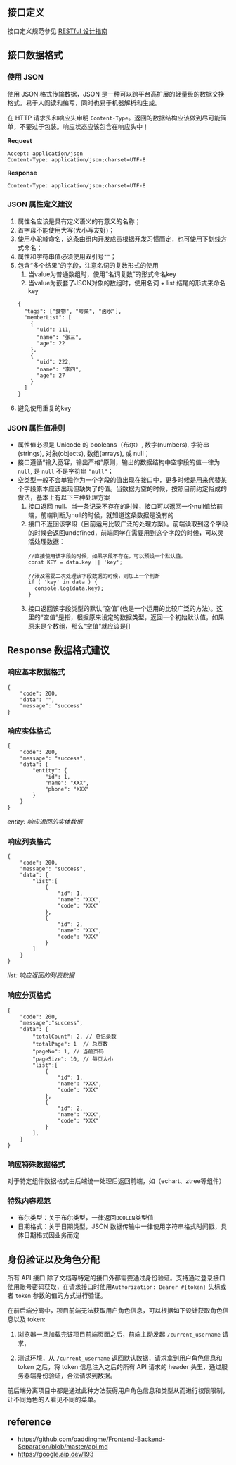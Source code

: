 ## 接口定义

接口定义规范参见 [RESTful 设计指南](/frontend_backend_separation/RESTful%20设计指南.md)


## 接口数据格式

### 使用 JSON

使用 JSON 格式传输数据，JSON 是一种可以跨平台高扩展的轻量级的数据交换格式。易于人阅读和编写，同时也易于机器解析和生成。

在 HTTP 请求头和响应头申明 `Content-Type`。返回的数据结构应该做到尽可能简单，不要过于包装。响应状态应该包含在响应头中！

**Request**

```
Accept: application/json
Content-Type: application/json;charset=UTF-8
```

**Response**

```
Content-Type: application/json;charset=UTF-8
```


### JSON 属性定义建议

1.  属性名应该是具有定义语义的有意义的名称；
2.  首字母不能使用大写(大小写友好)；
3.  使用小驼峰命名，这条由组内开发成员根据开发习惯而定，也可使用下划线方式命名；
4.  属性和字符串值必须使用双引号`""`；
5.  包含“多个结果”的字段，注意名词的复数形式的使用
    1.  当value为普通数组时，使用“名词复数”的形式命名key
    2.  当value为嵌套了JSON对象的数组时，使用名词 + list 结尾的形式来命名key
    ```
    {
      "tags": ["食物", "粤菜", "卤水"],
      "memberList": [
        {
          "uid": 111,
          "name": "张三",
          "age": 22
        },
        {
          "uid": 222,
          "name": "李四",
          "age": 27
        }
      ]
    }
    ```
6.  避免使用重复的key


### JSON 属性值准则

*   属性值必须是 Unicode 的 booleans（布尔）, 数字(numbers), 字符串(strings), 对象(objects), 数组(arrays), 或 null；
*   接口遵循“输入宽容，输出严格”原则，输出的数据结构中空字段的值一律为 `null`, 是 `null` 不是字符串 `"null"`；
*   空类型一般不会单独作为一个字段的值出现在接口中，更多时候是用来代替某个字段原本应该出现但缺失了的值。当数据为空的时候，按照目前约定俗成的做法，基本上有以下三种处理方案
    1.  接口返回 null。当一条记录不存在的时候，接口可以返回一个null值给前端，前端判断为null的时候，就知道这条数据是没有的
    2.  接口不返回该字段（目前运用比较广泛的处理方案）。前端读取到这个字段的时候会返回undefined，前端同学在需要用到这个字段的时候，可以灵活处理数据：
        ```
        //直接使用该字段的时候，如果字段不存在，可以预设一个默认值。
        const KEY = data.key || 'key';
        
        //涉及需要二次处理该字段数据的时候，则加上一个判断
        if ( 'key' in data ) {
          console.log(data.key);
        }
        ```
    3.  接口返回该字段类型的默认“空值”(也是一个运用的比较广泛的方法)。这里的“空值”是指，根据原来设定的数据类型，返回一个初始默认值，如果原来是个数组，那么“空值”就应该是[]


## Response 数据格式建议

### 响应基本数据格式

```
{
    "code": 200,
    "data": "",
    "message": "success"
}
```


### 响应实体格式

```
{
    "code": 200,
    "message": "success",
    "data": {
        "entity": {
            "id": 1,
            "name": "XXX",
            "phone": "XXX"
        }
    }
}
```

*entity: 响应返回的实体数据*

### 响应列表格式

```
{
    "code": 200,
    "message": "success",
    "data": {
        "list":[
            {
                "id": 1,
                "name": "XXX",
                "code": "XXX"
            },
            {
                "id": 2,
                "name": "XXX",
                "code": "XXX"
            }
        ]
    }
}
```

*list: 响应返回的列表数据*


### 响应分页格式

```
{
    "code": 200,
    "message":"success",
    "data": {
        "totalCount": 2, // 总记录数
        "totalPage": 1  // 总页数
        "pageNo": 1, // 当前页码
        "pageSize": 10, // 每页大小
        "list":[
            {
                "id": 1,
                "name": "XXX",
                "code": "XXX"
            },
            {
                "id": 2,
                "name": "XXX",
                "code": "XXX"
            }
        ],
    }
}
```


### 响应特殊数据格式

对于特定组件数据格式由后端统一处理后返回前端，如（echart、ztree等组件）


### 特殊内容规范

*   布尔类型：关于布尔类型，一律返回`BOOLEN`类型值
*   日期格式：关于日期类型，JSON 数据传输中一律使用字符串格式时间戳，具体日期格式因业务而定


## 身份验证以及角色分配

所有 API 接口 除了文档等特定的接口外都需要通过身份验证。支持通过登录接口使用账号密码获取，在请求接口时使用`Authorization: Bearer #{token}` 头标或者 `token` 参数的值的方式进行验证。

在前后端分离中，项目前端无法获取用户角色信息，可以根据如下设计获取角色信息以及 token:

1. 浏览器一旦加载完该项目前端页面之后，前端主动发起 `/current_username` 请求，

2. 测试环境，从 `/current_username` 返回默认数据，请求拿到用户角色信息和 token 之后，将 token 信息注入之后的所有 API 请求的 header 头里，通过服务器端身份验证，合法请求到数据。

前后端分离项目中都是通过此种方法获得用户角色信息和类型从而进行权限限制，让不同角色的人看见不同的菜单。


## reference

*   https://github.com/paddingme/Frontend-Backend-Separation/blob/master/api.md
*   https://google.aip.dev/193